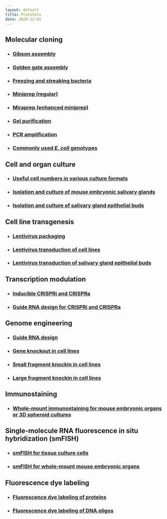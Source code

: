 ```yaml
---
layout: default
title: Prototols
date: 2020-12-01
---
```


## Molecular cloning

* ### [Gibson assembly](./gibson-assembly.html)
* ### [Golden gate assembly](./golden-gate-assembly.html)
* ### [Freezing and streaking bacteria](./freezing-and-streaking-bacteria.html)
* ### [Miniprep (regular)](./miniprep.html)
* ### [Miraprep (enhanced miniprep)](./miraprep.html)
* ### [Gel purification](./gel-purification.html)
* ### [PCR amplification](./PCR-amplification.html)
* ### [Commonly used _E. coli_ genotypes](./commonly-used-E-coli-genotypes.html)


## Cell and organ culture

* ### [Useful cell numbers in various culture formats](./useful-cell-numbers-in-various-culture-formats.html)
* ### [Isolation and culture of mouse embryonic salivary glands](./isolation-and-culture-of-mouse-embryonic-salivary-glands.html)
* ### [Isolation and culture of salivary gland epithelial buds](./isolation-and-culture-of-salivary-gland-epithelial-buds.html)

## Cell line transgenesis

* ### [Lentivirus packaging](./lentivirus-packaging.html)
* ### [Lentivirus transduction of cell lines](./lentivirus-transduction-cell-lines.html)
* ### [Lentivirus transduction of salivary gland epithelial buds](./lentivirus-transduction-SMG-epi-bud.html)


## Transcription modulation

* ### [Inducible CRISPRi and CRISPRa](./inducible-CRISPRi-and-CRISPRa.html)
* ### [Guide RNA design for CRISPRi and CRISPRa](./guide-RNA-design-CRISPRi-CRISPRa.html)

## Genome engineering

* ### [Guide RNA design](./guide-RNA-design.html)
* ### [Gene knockout in cell lines](./gene-knockout-in-cell-lines.html)
* ### [Small fragment knockin in cell lines](./small-fragment-knockin-in-cell-lines.html)
* ### [Large fragment knockin in cell lines](./large-fragment-knockin-in-cell-lines.html)


## Immunostaining

* ### [Whole-mount immunostaining for mouse embryonic organs or 3D spheroid cultures](./whole-mount-immunostaining-embryonic-organs-or-spheroids.html)


## Single-molecule RNA fluorescence in situ hybridization (smFISH)

* ### [smFISH for tissue culture cells](./smFISH-for-tissue-culture-cells.html)
* ### [smFISH for whole-mount mouse embryonic organs](./smFISH-for-whole-mount-mouse-embryonic-organs.html)


## Fluorescence dye labeling
* ### [Fluorescence dye labeling of proteins](./fluorescence-dye-labeling-of-proteins.html)
* ### [Fluorescence dye labeling of DNA oligos](./fluorescence-dye-labeling-of-DNA-oligos.html)
